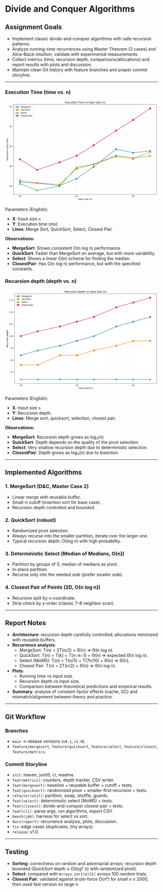 # Divide and Conquer Algorithms

## Assignment Goals
- Implement classic divide-and-conquer algorithms with safe recursion patterns.  
- Analyze running-time recurrences using Master Theorem (3 cases) and Akra–Bazzi intuition; validate with experimental measurements.  
- Collect metrics (time, recursion depth, comparisons/allocations) and report results with plots and discussion.  
- Maintain clean Git history with feature branches and proper commit storyline.  
---
### Execution Time (time vs. n)

![Time vs. n](time_vs_n.png)

Parameters (English):
- **X**: Input size `n`
- **Y**: Execution time (ms)
- **Lines**: Merge Sort, QuickSort, Select, Closest Pair.

**Observations:**
- **MergeSort**: Shows consistent O(n log n) performance
- **QuickSort**: Faster than MergeSort on average, but with more variability.
- **Select**: Shows a linear O(n) scheme for finding the median.
- **ClosestPair**: Has O(n log n) performance, but with the specified constants.

### Recursion depth (depth vs. n)

![Depth vs. n](depth_vs_n.png)

Parameters (English):
- **X**: Input size `n`
- **Y**: Recursion depth.
- **Lines**: Merge sort, quicksort, selection, closest pair.

**Observations:**
- **MergeSort**: Recursion depth grows as log₂(n)
- **QuickSort**: Depth depends on the quality of the pivot selection.
- **Select**: Very shallow recursion depth due to deterministic selection.
- **ClosestPair**: Depth grows as log₂(n) due to bisection

---

## Implemented Algorithms
### 1. MergeSort (D&C, Master Case 2)
- Linear merge with reusable buffer.  
- Small-n cutoff (insertion sort for base case).  
- Recursion depth controlled and bounded.  

### 2. QuickSort (robust)
- Randomized pivot selection.  
- Always recurse into the smaller partition, iterate over the larger one.  
- Typical recursion depth: O(log n) with high probability.  

### 3. Deterministic Select (Median of Medians, O(n))
- Partition by groups of 5; median of medians as pivot.  
- In-place partition.  
- Recurse only into the needed side (prefer smaller side).  

### 4. Closest Pair of Points (2D, O(n log n))
- Recursive split by x-coordinate.  
- Strip check by y-order (classic 7–8 neighbor scan).  

---

## Report Notes
- **Architecture**: recursion depth carefully controlled; allocations minimized with reusable buffers.  
- **Recurrence analysis**:  
  - MergeSort: T(n) = 2T(n/2) + Θ(n) ⇒ Θ(n log n).  
  - QuickSort: T(n) = T(k) + T(n−k−1) + Θ(n) ⇒ expected Θ(n log n).  
  - Select (MoM5): T(n) = T(n/5) + T(7n/10) + Θ(n) ⇒ Θ(n).  
  - Closest Pair: T(n) = 2T(n/2) + Θ(n) ⇒ Θ(n log n).  
- **Plots**:  
  - Running time vs input size.  
  - Recursion depth vs input size.  
  - Comparison between theoretical predictions and empirical results.  
- **Summary**: analysis of constant-factor effects (cache, GC) and mismatch/alignment between theory and practice.  

---

## Git Workflow
### Branches
- `main` → release versions (`v0.1`, `v1.0`).  
- `feature/mergesort`, `feature/quicksort`, `feature/select`, `feature/closest`, `feature/metrics`.  

### Commit Storyline
- `init`: maven, junit5, ci, readme.  
- `feat(metrics)`: counters, depth tracker, CSV writer.  
- `feat(mergesort)`: baseline + reusable buffer + cutoff + tests.  
- `feat(quicksort)`: randomized pivot + smaller-first recursion + tests.  
- `refactor(util)`: partition, swap, shuffle, guards.  
- `feat(select)`: deterministic select (MoM5) + tests.  
- `feat(closest)`: divide-and-conquer closest pair + tests.  
- `feat(cli)`: parse args, run algorithms, export CSV.  
- `bench(jmh)`: harness for select vs sort.  
- `docs(report)`: recurrence analysis, plots, discussion.  
- `fix`: edge cases (duplicates, tiny arrays).  
- `release`: v1.0.  

---

## Testing
- **Sorting**: correctness on random and adversarial arrays; recursion depth bounded (QuickSort depth ≤ O(log² n) with randomized pivot).  
- **Select**: compared with `Arrays.sort(a)[k]` across 100 random trials.  
- **Closest Pair**: validated against brute-force O(n²) for small n ≤ 2000, then used fast version on large n.  

